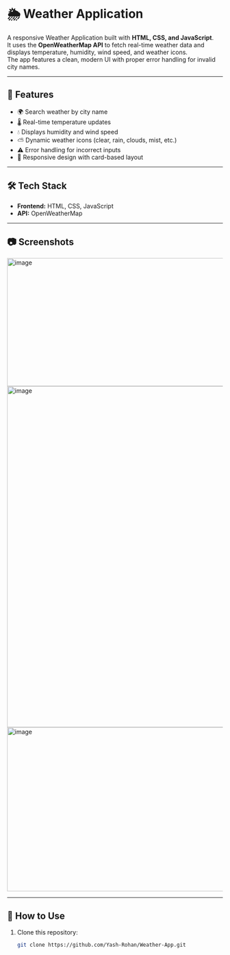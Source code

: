 # 🌦 Weather Application  

A responsive Weather Application built with **HTML, CSS, and JavaScript**.  
It uses the **OpenWeatherMap API** to fetch real-time weather data and displays temperature, humidity, wind speed, and weather icons.  
The app features a clean, modern UI with proper error handling for invalid city names.  

---

## 🚀 Features  
- 🌍 Search weather by city name  
- 🌡 Real-time temperature updates  
- 💧 Displays humidity and wind speed  
- ⛅ Dynamic weather icons (clear, rain, clouds, mist, etc.)  
- ⚠ Error handling for incorrect inputs  
- 📱 Responsive design with card-based layout  

---

## 🛠️ Tech Stack  
- **Frontend:** HTML, CSS, JavaScript  
- **API:** OpenWeatherMap  

---

## 📷 Screenshots  
<img width="820" height="299" alt="image" src="https://github.com/user-attachments/assets/01338234-fea7-4547-9512-31a84a0bb91f" />
  
<img width="870" height="796" alt="image" src="https://github.com/user-attachments/assets/518fb07f-5f18-4c66-88ed-978a41d7a3ed" />

<img width="801" height="383" alt="image" src="https://github.com/user-attachments/assets/a73005df-8091-434d-9f26-0cc554e96cc6" />


---

## 🔑 How to Use  
1. Clone this repository:  
   ```bash
   git clone https://github.com/Yash-Rohan/Weather-App.git
